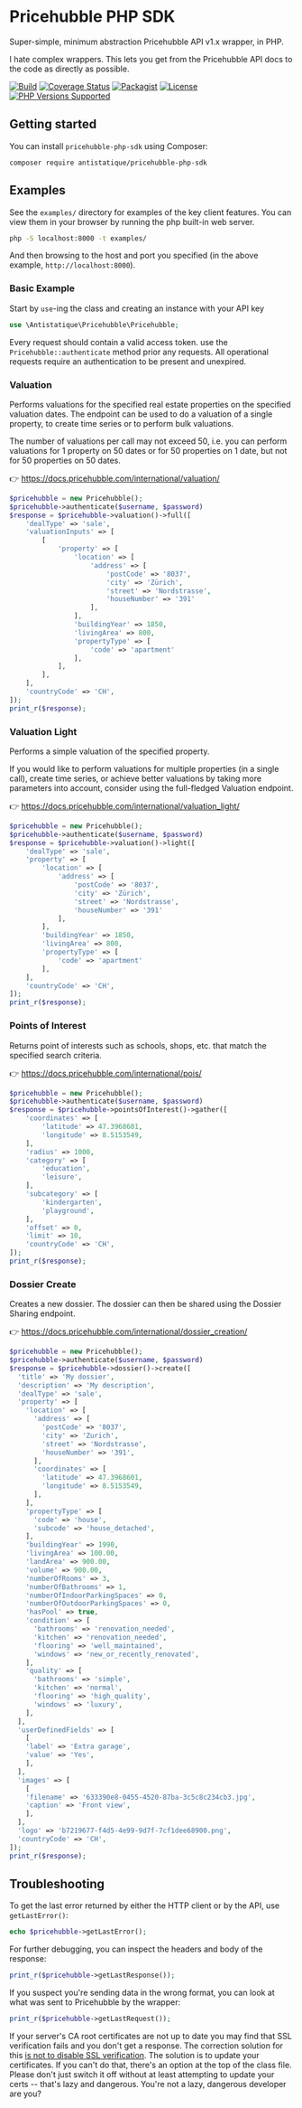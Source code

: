 Pricehubble PHP SDK
=============

Super-simple, minimum abstraction Pricehubble API v1.x wrapper, in PHP.

I hate complex wrappers. This lets you get from the Pricehubble API docs to the code as directly as possible.

[![Build](https://github.com/antistatique/pricehubble-php-sdk/actions/workflows/tests.yml/badge.svg)](https://github.com/antistatique/pricehubble-php-sdk/actions/workflows/tests.yml)
[![Coverage Status](https://coveralls.io/repos/github/antistatique/pricehubble-php-sdk/badge.svg)](https://coveralls.io/github/antistatique/pricehubble-php-sdk)
[![Packagist](https://img.shields.io/packagist/dt/antistatique/pricehubble-php-sdk.svg?maxAge=2592000)](https://packagist.org/packages/antistatique/pricehubble-php-sdk)
[![License](https://poser.pugx.org/antistatique/pricehubble-php-sdk/license)](https://packagist.org/packages/antistatique/pricehubble-php-sdk)
[![PHP Versions Supported](https://img.shields.io/badge/php-%3E%3D%208.0-8892BF.svg)](https://packagist.org/packages/antistatique/pricehubble-php-sdk)

Getting started
------------

You can install `pricehubble-php-sdk` using Composer:

```
composer require antistatique/pricehubble-php-sdk
```

Examples
--------

See the `examples/` directory for examples of the key client features. You can view them in your browser by running the php built-in web server.

```bash
php -S localhost:8000 -t examples/
```

And then browsing to the host and port you specified (in the above example, `http://localhost:8000`).

### Basic Example

Start by `use`-ing the class and creating an instance with your API key

```php
use \Antistatique\Pricehubble\Pricehubble;
```

Every request should contain a valid access token. use the `Pricehubble::authenticate` method prior any requests.
All operational requests require an authentication to be present and unexpired.

### Valuation

Performs valuations for the specified real estate properties on the specified valuation dates. The endpoint can be used to do a valuation of a single property, to create time series or to perform bulk valuations.

The number of valuations per call may not exceed 50, i.e. you can perform valuations for 1 property on 50 dates or for 50 properties on 1 date, but not for 50 properties on 50 dates.

👉 https://docs.pricehubble.com/international/valuation/

```php
$pricehubble = new Pricehubble();
$pricehubble->authenticate($username, $password)
$response = $pricehubble->valuation()->full([
    'dealType' => 'sale',
    'valuationInputs' => [
        [
            'property' => [
                'location' => [
                    'address' => [
                        'postCode' => '8037',
                        'city' => 'Zürich',
                        'street' => 'Nordstrasse',
                        'houseNumber' => '391'
                    ],
                ],
                'buildingYear' => 1850,
                'livingArea' => 800,
                'propertyType' => [
                    'code' => 'apartment'
                ],
            ],
        ],
    ],
    'countryCode' => 'CH',
]);
print_r($response);
```

### Valuation Light

Performs a simple valuation of the specified property.

If you would like to perform valuations for multiple properties (in a single call), create time series, or achieve better valuations by taking more parameters into account, consider using the full-fledged Valuation endpoint.

👉 https://docs.pricehubble.com/international/valuation_light/

```php
$pricehubble = new Pricehubble();
$pricehubble->authenticate($username, $password)
$response = $pricehubble->valuation()->light([
    'dealType' => 'sale',
    'property' => [
        'location' => [
            'address' => [
                'postCode' => '8037',
                'city' => 'Zürich',
                'street' => 'Nordstrasse',
                'houseNumber' => '391'
            ],
        ],
        'buildingYear' => 1850,
        'livingArea' => 800,
        'propertyType' => [
            'code' => 'apartment'
        ],
    ],
    'countryCode' => 'CH',
]);
print_r($response);
```

### Points of Interest

Returns point of interests such as schools, shops, etc. that match the specified search criteria.

👉 https://docs.pricehubble.com/international/pois/

```php
$pricehubble = new Pricehubble();
$pricehubble->authenticate($username, $password)
$response = $pricehubble->pointsOfInterest()->gather([
    'coordinates' => [
        'latitude' => 47.3968601,
        'longitude' => 8.5153549,
    ],
    'radius' => 1000,
    'category' => [
        'education',
        'leisure',
    ],
    'subcategory' => [
        'kindergarten',
        'playground',
    ],
    'offset' => 0,
    'limit' => 10,
    'countryCode' => 'CH',
]);
print_r($response);
```

### Dossier Create

Creates a new dossier. The dossier can then be shared using the Dossier Sharing endpoint.

👉 https://docs.pricehubble.com/international/dossier_creation/

```php
$pricehubble = new Pricehubble();
$pricehubble->authenticate($username, $password)
$response = $pricehubble->dossier()->create([
  'title' => 'My dossier',
  'description' => 'My description',
  'dealType' => 'sale',
  'property' => [
    'location' => [
      'address' => [
        'postCode' => '8037',
        'city' => 'Zurich',
        'street' => 'Nordstrasse',
        'houseNumber' => '391',
      ],
      'coordinates' => [
        'latitude' => 47.3968601,
        'longitude' => 8.5153549,
      ],
    ],
    'propertyType' => [
      'code' => 'house',
      'subcode' => 'house_detached',
    ],
    'buildingYear' => 1990,
    'livingArea' => 100.00,
    'landArea' => 900.00,
    'volume' => 900.00,
    'numberOfRooms' => 3,
    'numberOfBathrooms' => 1,
    'numberOfIndoorParkingSpaces' => 0,
    'numberOfOutdoorParkingSpaces' => 0,
    'hasPool' => true,
    'condition' => [
      'bathrooms' => 'renovation_needed',
      'kitchen' => 'renovation_needed',
      'flooring' => 'well_maintained',
      'windows' => 'new_or_recently_renovated',
    ],
    'quality' => [
      'bathrooms' => 'simple',
      'kitchen' => 'normal',
      'flooring' => 'high_quality',
      'windows' => 'luxury',
    ],
  ],
  'userDefinedFields' => [
    [
    'label' => 'Extra garage',
    'value' => 'Yes',
    ],
  ],
  'images' => [
    [
    'filename' => '633390e8-0455-4520-87ba-3c5c8c234cb3.jpg',
    'caption' => 'Front view',
    ],
  ],
  'logo' => 'b7219677-f4d5-4e99-9d7f-7cf1dee68900.png',
  'countryCode' => 'CH',
]);
print_r($response);
```


Troubleshooting
---------------

To get the last error returned by either the HTTP client or by the API, use `getLastError()`:

```php
echo $pricehubble->getLastError();
```

For further debugging, you can inspect the headers and body of the response:

```php
print_r($pricehubble->getLastResponse());
```

If you suspect you're sending data in the wrong format, you can look at what was sent to Pricehubble by the wrapper:

```php
print_r($pricehubble->getLastRequest());
```

If your server's CA root certificates are not up to date you may find that SSL verification fails and you don't get a response. The correction solution for this [is not to disable SSL verification](http://snippets.webaware.com.au/howto/stop-turning-off-curlopt_ssl_verifypeer-and-fix-your-php-config/). The solution is to update your certificates. If you can't do that, there's an option at the top of the class file. Please don't just switch it off without at least attempting to update your certs -- that's lazy and dangerous. You're not a lazy, dangerous developer are you?

